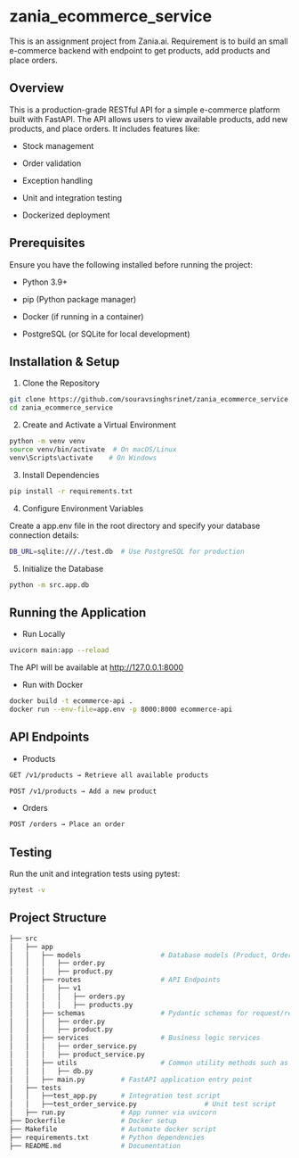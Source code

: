 # zania_ecommerce_service
This is an assignment project from Zania.ai. Requirement is to build an small e-commerce backend with endpoint to get products, add products and place orders.

## Overview

This is a production-grade RESTful API for a simple e-commerce platform built with FastAPI. The API allows users to view available products, add new products, and place orders. It includes features like:

* Stock management

* Order validation

* Exception handling

* Unit and integration testing

* Dockerized deployment

## Prerequisites

Ensure you have the following installed before running the project:

* Python 3.9+

* pip (Python package manager)

* Docker (if running in a container)

* PostgreSQL (or SQLite for local development)

## Installation & Setup

1. Clone the Repository

```bash
git clone https://github.com/souravsinghsrinet/zania_ecommerce_service.git
cd zania_ecommerce_service
```

2. Create and Activate a Virtual Environment

```bash
python -m venv venv
source venv/bin/activate  # On macOS/Linux
venv\Scripts\activate    # On Windows
```

3. Install Dependencies
```bash
pip install -r requirements.txt
```

4. Configure Environment Variables

Create a app.env file in the root directory and specify your database connection details:

```bash
DB_URL=sqlite:///./test.db  # Use PostgreSQL for production
```

5. Initialize the Database

```bash
python -m src.app.db
```

## Running the Application

* Run Locally

```bash
uvicorn main:app --reload
```
The API will be available at http://127.0.0.1:8000

* Run with Docker
```bash
docker build -t ecommerce-api .
docker run --env-file=app.env -p 8000:8000 ecommerce-api
```

## API Endpoints

* Products

```bash
GET /v1/products → Retrieve all available products

POST /v1/products → Add a new product
```

* Orders
```bash
POST /orders → Place an order
```

## Testing

Run the unit and integration tests using pytest:
```bash
pytest -v
```

## Project Structure
```bash
├── src
│   ├── app
│   │   ├── models                    # Database models (Product, Order)
│   │   │   ├── order.py
│   │   │   ├── product.py
│   │   ├── routes                    # API Endpoints
│   │   │   ├── v1
│   │   │   │   ├── orders.py
│   │   │   │   ├── products.py
│   │   ├── schemas                   # Pydantic schemas for request/response validation
│   │   │   ├── order.py
│   │   │   ├── product.py
│   │   ├── services                  # Business logic services
│   │   │   ├── order_service.py
│   │   │   ├── product_service.py
│   │   ├── utils                     # Common utility methods such as Database connection setup
│   │   │   ├── db.py
│   │   ├── main.py         # FastAPI application entry point
│   ├── tests
│   │   ├──test_app.py      # Integration test script
│   │   ├──test_order_service.py                 # Unit test script
│   ├── run.py              # App runner via uvicorn
├── Dockerfile              # Docker setup
├── Makefile                # Automate docker script
├── requirements.txt        # Python dependencies
├── README.md               # Documentation
```
